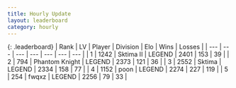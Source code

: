 ```yaml
---
title: Hourly Update
layout: leaderboard
category: hourly
---
```


{: .leaderboard}
| Rank | LV | Player | Division | Elo | Wins | Losses |
| --- | --- | --- | --- | --- | --- | --- |
| <span data-change="0">1</span> | 1242 | <span title="ID: 402846">Sktima II</span> | LEGEND | <span data-change="0">2401</span> | <span data-change="0">153</span> | <span data-change="0">39</span> |
| <span data-change="0">2</span> | 794 | <span title="ID: 742939">Phantom Knight</span> | LEGEND | <span data-change="0">2373</span> | <span data-change="0">121</span> | <span data-change="0">36</span> |
| <span data-change="0">3</span> | 2552 | <span title="ID: 353063">Sktima</span> | LEGEND | <span data-change="0">2334</span> | <span data-change="0">158</span> | <span data-change="0">77</span> |
| <span data-change="0">4</span> | 1152 | <span title="ID: 540690">poon</span> | LEGEND | <span data-change="0">2274</span> | <span data-change="0">227</span> | <span data-change="0">119</span> |
| <span data-change="0">5</span> | 254 | <span title="ID: 742416">fwqxz</span> | LEGEND | <span data-change="0">2256</span> | <span data-change="0">79</span> | <span data-change="0">33</span> |